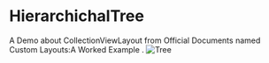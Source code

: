 # HierarchichalTree
A Demo about CollectionViewLayout from Official Documents named Custom Layouts:A Worked Example .
![Tree](http://upload-images.jianshu.io/upload_images/748805-beb118fd6e3d0ee1.png?imageMogr2/auto-orient/strip%7CimageView2/2/w/1240)
